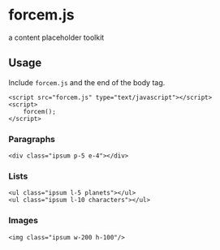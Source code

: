 forcem.js
=========

a content placeholder toolkit

## Usage

Include `forcem.js` and the end of the body tag.

	<script src="forcem.js" type="text/javascript"></script>
	<script>
		forcem();
	</script>

### Paragraphs
	<div class="ipsum p-5 e-4"></div>

### Lists
	<ul class="ipsum l-5 planets"></ul>
	<ul class="ipsum l-10 characters"></ul>

### Images
	<img class="ipsum w-200 h-100"/>
